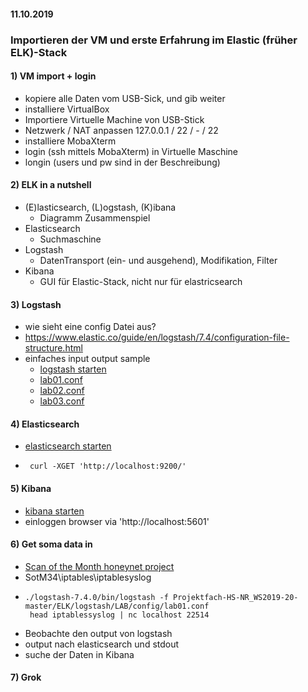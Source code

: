 #### 11.10.2019
### Importieren der VM und erste Erfahrung im Elastic (früher ELK)-Stack 

#### 1) VM import + login
- kopiere alle Daten vom USB-Sick, und gib weiter
- installiere VirtualBox 
- Importiere Virtuelle Machine von USB-Stick
- Netzwerk / NAT anpassen 127.0.0.1 / 22 / - / 22
- installiere MobaXterm
- login (ssh mittels MobaXterm) in Virtuelle Maschine
- longin (users und pw sind in der Beschreibung)
 

#### 2) ELK in a nutshell
- (E)lasticsearch, (L)ogstash, (K)ibana
  - Diagramm Zusammenspiel
- Elasticsearch
  - Suchmaschine
- Logstash
  - DatenTransport (ein- und ausgehend), Modifikation, Filter 
- Kibana
   - GUI für Elastic-Stack, nicht nur für elastricsearch


#### 3) Logstash
- wie sieht eine config Datei aus?
- https://www.elastic.co/guide/en/logstash/7.4/configuration-file-structure.html
- einfaches input output sample
  - [logstash starten](https://github.com/AVitg/Projektfach-HS-NR_WS2019-20/blob/master/ELK/logstash/Readme.md)
  - [lab01.conf](https://github.com/AVitg/Projektfach-HS-NR_WS2019-20/blob/master/ELK/logstash/LAB/config/lab01.conf)
  - [lab02.conf](https://github.com/AVitg/Projektfach-HS-NR_WS2019-20/blob/master/ELK/logstash/LAB/config/lab02.conf)
  - [lab03.conf](https://github.com/AVitg/Projektfach-HS-NR_WS2019-20/blob/master/ELK/logstash/LAB/config/lab04.conf)

#### 4) Elasticsearch
-  [elasticsearch starten](https://github.com/AVitg/Projektfach-HS-NR_WS2019-20/blob/master/ELK/elasticsearch/Readme.md)
-      curl -XGET 'http://localhost:9200/'

#### 5) Kibana
 - [kibana starten](https://github.com/AVitg/Projektfach-HS-NR_WS2019-20/blob/master/ELK/kibana/Readme.md)
 - einloggen browser via 'http://localhost:5601'
 
 
#### 6) Get soma data in
- [Scan of the Month honeynet project](https://github.com/AVitg/Projektfach-HS-NR_WS2019-20/blob/master/Log-Samples/HoneyNetProject_ScanOfTheMonth/SotM34-anton.tar.gz)
- SotM34\iptables\iptablesyslog
-     ./logstash-7.4.0/bin/logstash -f Projektfach-HS-NR_WS2019-20-master/ELK/logstash/LAB/config/lab01.conf 
       head iptablessyslog | nc localhost 22514 
     
- Beobachte den output von logstash 
- output nach elasticsearch und stdout
- suche der Daten in Kibana 


#### 7) Grok



